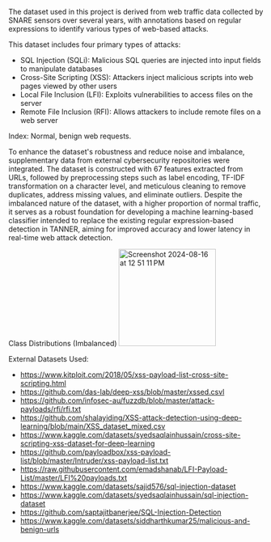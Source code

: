 The dataset used in this project is derived from web traffic data collected by SNARE sensors over several years, with annotations based on regular expressions to identify various types of web-based attacks. 

This dataset includes four primary types of attacks: 
-	SQL Injection (SQLi): Malicious SQL queries are injected into input fields to manipulate databases
-	Cross-Site Scripting (XSS): Attackers inject malicious scripts into web pages viewed by other users
-	Local File Inclusion (LFI): Exploits vulnerabilities to access files on the server
-	Remote File Inclusion (RFI): Allows attackers to include remote files on a web server
  
Index: Normal, benign web requests.

To enhance the dataset's robustness and reduce noise and imbalance, supplementary data from external cybersecurity repositories were integrated. The dataset is constructed with 67 features extracted from URLs, followed by preprocessing steps such as label encoding, TF-IDF transformation on a character level, and meticulous cleaning to remove duplicates, address missing values, and eliminate outliers. Despite the imbalanced nature of the dataset, with a higher proportion of normal traffic, it serves as a robust foundation for developing a machine learning-based classifier intended to replace the existing regular expression-based detection in TANNER, aiming for improved accuracy and lower latency in real-time web attack detection. 


Class Distributions (Imbalanced)
<img width="192" alt="Screenshot 2024-08-16 at 12 51 11 PM" src="https://github.com/user-attachments/assets/f7a3737e-0a3e-42ad-a701-317c243da1a5">


External Datasets Used:

- https://www.kitploit.com/2018/05/xss-payload-list-cross-site-scripting.html
- https://github.com/das-lab/deep-xss/blob/master/xssed.csvl
- https://github.com/infosec-au/fuzzdb/blob/master/attack-payloads/rfi/rfi.txt
- https://github.com/shalayiding/XSS-attack-detection-using-deep-learning/blob/main/XSS_dataset_mixed.csv
- https://www.kaggle.com/datasets/syedsaqlainhussain/cross-site-scripting-xss-dataset-for-deep-learning
- https://github.com/payloadbox/xss-payload-list/blob/master/Intruder/xss-payload-list.txt
- https://raw.githubusercontent.com/emadshanab/LFI-Payload-List/master/LFI%20payloads.txt
- https://www.kaggle.com/datasets/sajid576/sql-injection-dataset
- https://www.kaggle.com/datasets/syedsaqlainhussain/sql-injection-dataset
- https://github.com/saptajitbanerjee/SQL-Injection-Detection
- https://www.kaggle.com/datasets/siddharthkumar25/malicious-and-benign-urls
